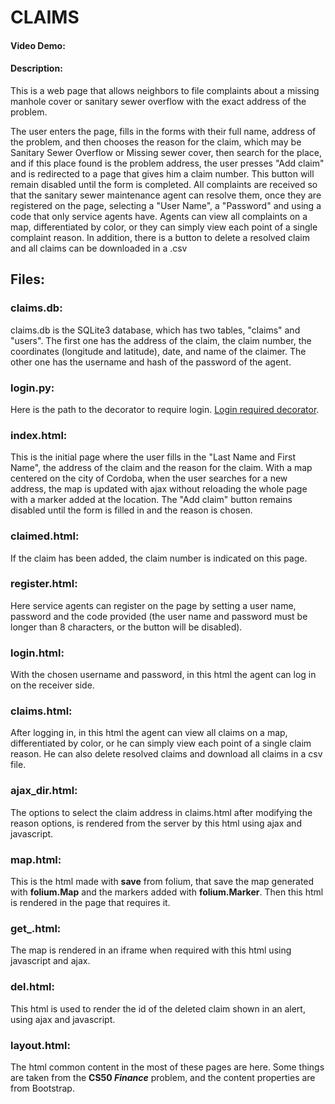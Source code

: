 # CLAIMS
#### Video Demo:  <URL HERE>
#### Description:
This is a web page that allows neighbors to file complaints about a missing manhole cover or sanitary sewer overflow with the exact address of the problem.
  
The user enters the page, fills in the forms with their full name, address of the problem, and then chooses the reason for the claim, which may be Sanitary Sewer Overflow or Missing sewer cover, then search for the place, and if this place found is  the problem address, the user presses "Add claim" and is redirected to a page that gives him a claim number. This button will remain disabled until the form is completed.
All complaints are received so that the sanitary sewer maintenance agent can resolve them, once they are registered on the page, selecting a "User Name", a "Password" and using a code that only service agents have. Agents can view all complaints on a map, differentiated by color, or they can simply view each point of a single complaint reason. In addition, there is a button to delete a resolved claim and all claims can be downloaded in a .csv 
## Files:
### claims.db:
claims.db is the SQLite3 database, which has two tables, "claims" and "users". The first one has the address of the claim, the claim number, the coordinates (longitude and latitude), date, and name of the claimer. The other one has the username and hash of the password of the agent.
### login.py: 
Here is the path to the decorator to require login. [Login required decorator](https://flask.palletsprojects.com/en/1.1.x/patterns/viewdecorators/).
### index.html:
This is the initial page where the user fills in the "Last Name and First Name", the address of the claim and the reason for the claim. With a map centered on the city of Cordoba, when the user searches for a new address, the map is updated with ajax without reloading the whole page with a marker added at the location. The "Add claim" button remains disabled until the form is filled in and the reason is chosen.
### claimed.html:
If the claim has been added, the claim number is indicated on this page.
### register.html:
Here service agents can register on the page by setting a user name, password and the code provided (the user name and password must be longer than 8 characters, or the button will be disabled).
### login.html:
With the chosen username and password, in this html the agent can log in on the receiver side.
### claims.html:
After logging in, in this html the agent can view all claims on a map, differentiated by color, or he can simply view each point of a single claim reason. He can also delete resolved claims and download all claims in a csv file.
### ajax_dir.html:
The options to select the claim address in claims.html after modifying the reason options, is rendered from the server by this html using ajax and javascript.
### map.html:
This is the html made with **save** from folium, that save the map generated with **folium.Map** and the markers added with **folium.Marker**. Then this html is rendered in the page that requires it.
### get_.html:
The map is rendered in an iframe when required with this html using javascript and ajax.
### del.html:
This html is used to render the id of the deleted claim shown in an alert, using ajax and javascript.
### layout.html:
The html common content in the most of these pages are here. Some things are taken from the **CS50 *Finance*** problem, and the content properties are from Bootstrap.
